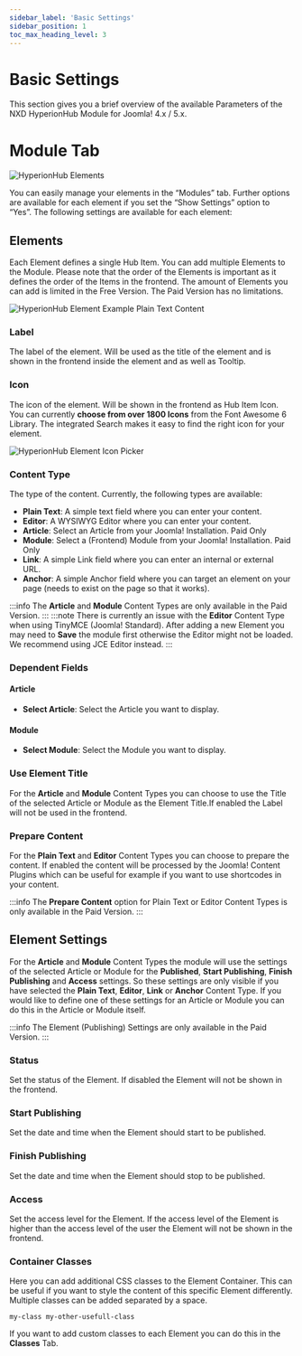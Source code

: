 ```yaml
---
sidebar_label: 'Basic Settings'
sidebar_position: 1
toc_max_heading_level: 3
---
```


# Basic Settings

This section gives you a brief overview of the available Parameters of the NXD HyperionHub Module for Joomla! 4.x / 5.x.

# Module Tab

<img src="/img/hyperionhub/basic_elements.jpg" alt="HyperionHub Elements" class="bordered" />


You can easily manage your elements in the “Modules” tab. Further options are available for each element if you set the
“Show Settings” option to “Yes”. The following settings are available for each element:

## Elements

Each Element defines a single Hub Item. You can add multiple Elements to the Module. Please note that the order of the
Elements is important as it defines the order of the Items in the frontend.
The amount of Elements you can add is limited in the Free Version. The Paid Version has no limitations.

<img src="/img/hyperionhub/basics_element_plain.jpg" alt="HyperionHub Element Example Plain Text Content" class="bordered" />

### Label

The label of the element. Will be used as the title of the element and is shown in the frontend inside the element and
as well as Tooltip.

### Icon

The icon of the element. Will be shown in the frontend as Hub Item Icon.
You can currently **choose from over 1800 Icons** from the Font Awesome 6 Library. The integrated Search makes it easy
to find the right icon for your element.

<img src="/img/hyperionhub/basics_icon_selector.jpg" alt="HyperionHub Element Icon Picker" class="bordered" />

### Content Type

The type of the content. Currently, the following types are available:

- **Plain Text**: A simple text field where you can enter your content.
- **Editor**: A WYSIWYG Editor where you can enter your content.
- **Article**: Select an Article from your Joomla! Installation.  <span class='marked marked-orange small'>Paid
  Only</span>
- **Module**: Select a (Frontend) Module from your Joomla! Installation. <span class='marked marked-orange small'>Paid
  Only</span>
- **Link**: A simple Link field where you can enter an internal or external URL.
- **Anchor**: A simple Anchor field where you can target an element on your page (needs to exist on the page so that it
  works).

:::info
The **Article** and **Module** Content Types are only available in the Paid Version.
:::
:::note
There is currently an issue with the **Editor** Content Type when using TinyMCE (Joomla! Standard). After adding a new
Element you may need to **Save** the module first otherwise the Editor might not be loaded. We recommend using JCE
Editor instead.
:::

### Dependent Fields

#### Article

- **Select Article**: Select the Article you want to display.

#### Module

- **Select Module**: Select the Module you want to display.

### Use Element Title

For the **Article** and **Module** Content Types you can choose to use the Title of the selected Article or Module as
the Element Title.If enabled the Label will not be used in the frontend.

### Prepare Content

For the **Plain Text** and **Editor** Content Types you can choose to prepare the content. If enabled the content will
be processed by the Joomla! Content Plugins which can be useful for example if you want to use shortcodes in your
content.

:::info
The **Prepare Content** option for Plain Text or Editor Content Types is only available in the Paid Version.
:::

## Element Settings

For the **Article** and **Module** Content Types the module will use the settings of the selected Article or Module for
the **Published**, **Start Publishing**, **Finish Publishing** and **Access** settings. So these settings are only
visible if you have selected the **Plain Text**, **Editor**, **Link** or **Anchor** Content Type. If you would like to
define one of these settings for an Article or Module you can do this in the Article or Module itself.

:::info
The Element (Publishing) Settings are only available in the Paid Version.
:::

### Status

Set the status of the Element. If disabled the Element will not be shown in the frontend.

### Start Publishing

Set the date and time when the Element should start to be published.

### Finish Publishing

Set the date and time when the Element should stop to be published.

### Access

Set the access level for the Element. If the access level of the Element is higher than the access level of the user the
Element will not be shown in the frontend.

### Container Classes

Here you can add additional CSS classes to the Element Container. This can be useful if you want to style the content of
this specific Element differently. Multiple classes can be added separated by a space.
```text
my-class my-other-usefull-class
```
If you want to add custom classes to each Element you can do this in the **Classes** Tab.